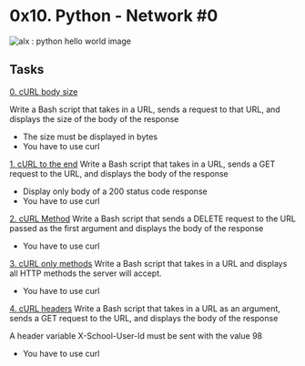 
# 0x10. Python - Network #0
<img src="https://s3.amazonaws.com/intranet-projects-files/holbertonschool-higher-level_programming+/231/Flyingcircus_2.jpg" alt="alx : python hello world image" />

## Tasks
[0. cURL body size](https://github.com/alban-okoby/alx-higher_level_programming/blob/master/0x10-python-network_0/0-body_size.sh)

Write a Bash script that takes in a URL, sends a request to that URL, and displays the size of the body of the response

- The size must be displayed in bytes
- You have to use curl

[1. cURL to the end](https://github.com/alban-okoby/alx-higher_level_programming/blob/master/0x10-python-network_0/1-body.sh)
Write a Bash script that takes in a URL, sends a GET request to the URL, and displays the body of the response

- Display only body of a 200 status code response
- You have to use curl

[2. cURL Method](https://github.com/alban-okoby/alx-higher_level_programming/blob/master/0x10-python-network_0/2-delete.sh)
Write a Bash script that sends a DELETE request to the URL passed as the first argument and displays the body of the response

- You have to use curl

[3. cURL only methods](https://github.com/alban-okoby/alx-higher_level_programming/blob/master/0x10-python-network_0/3-methods.sh)
Write a Bash script that takes in a URL and displays all HTTP methods the server will accept.

- You have to use curl

[4. cURL headers](https://github.com/alban-okoby/alx-higher_level_programming/blob/master/0x10-python-network_0/4-header.sh)
Write a Bash script that takes in a URL as an argument, sends a GET request to the URL, and displays the body of the response

A header variable X-School-User-Id must be sent with the value 98
- You have to use curl
